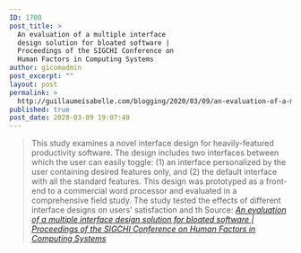```yaml
---
ID: 1700
post_title: >
  An evaluation of a multiple interface
  design solution for bloated software |
  Proceedings of the SIGCHI Conference on
  Human Factors in Computing Systems
author: gicomadmin
post_excerpt: ""
layout: post
permalink: >
  http://guillaumeisabelle.com/blogging/2020/03/09/an-evaluation-of-a-multiple-interface-design-solution-for-bloated-software-proceedings-of-the-sigchi-conference-on-human-factors-in-computing-systems/
published: true
post_date: 2020-03-09 19:07:40
---
```

> This study examines a novel interface design for heavily-featured productivity software. The design includes two interfaces between which the user can easily toggle: (1) an interface personalized by the user containing desired features only, and (2) the default interface with all the standard features. This design was prototyped as a front-end to a commercial word processor and evaluated in a comprehensive field study. The study tested the effects of different interface designs on users' satisfaction and th Source: *[An evaluation of a multiple interface design solution for bloated software | Proceedings of the SIGCHI Conference on Human Factors in Computing Systems][1]*

 [1]: https://dl-acm-org.sbiproxy.uqac.ca/doi/abs/10.1145/503376.503406